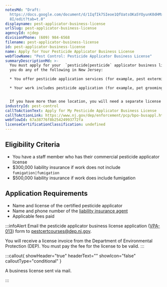 ```yaml
---
notesMd: "Draft:
  https://docs.google.com/document/d/1IqfIk7SIeoe1QfUatsOKa5YOyunK0dHMxTjj4OIp6\
  8I/edit?tab=t.0"
displayname: pest-applicator-business-license
urlSlug: pest-applicator-business-license
agencyId: njdep
divisionPhone: (609) 984-6568
filename: pest-applicator-business-license
id: pest-applicator-business-license
name: Apply for Your Pesticide Applicator Business License
webflowName: "Pest Control: Pesticide Applicator Business License"
summaryDescriptionMd: >-
  You must apply for your  `pesticide|pesticide` applicator business license if
  you do any of the following in New Jersey:

  * You offer pesticide application services (for example, pest extermination) 

  * Your work includes pesticide application (for example, pet grooming)


  If you have more than one location, you will need a separate license for each one.
industryId: pest-control
callToActionText: Apply for My Pesticide Applicator Business License
callToActionLink: https://www.nj.gov/dep/enforcement/pcp/bpo-busappl.htm
webflowId: 67a38776f8b25424993772fa
licenseCertificationClassification: undefined
---
```

## Eligibility Criteria

* You have a staff member who has their commercial pesticide applicator license
* $300,000 liability insurance if work does not include `fumigation|fumigation`
* $500,000 liability insurance if work does include fumigation

## Application Requirements

* Name and license of the certified pesticide applicator
* Name and phone number of the [liability insurance agent](https://www.nj.gov/dep/enforcement/pcp/bpo/certification/forms/insurance_coverage_verification_vpi-001-fillable.pdf)
* Applicable fees paid

:::infoAlert
Email the pesticide applicator business license application ([VPA-013](https://www.nj.gov/dep/enforcement/pcp/bpo/certification/forms/ab_license_application_vpa-013_fillable.pdf)) form to pestcertcourses@dep.nj.gov.

You will receive a license invoice from the Department of Environmental Protection (DEP). You must pay the fee for the license to be valid.
:::

:::callout{ showHeader="true" headerText="" showIcon="false" calloutType="conditional" }

A business license sent via mail.

:::

